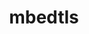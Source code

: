 ---
title: "mbedtls"
layout: cache
categories: [package, develop-2025-07-13]
meta: {"compilers": ["gcc@11.4.0"], "num_specs": 2, "num_specs_by_stack": {"e4s": 1, "hep": 1, "root": 2, "tutorial": 1}, "oss": ["ubuntu22.04"], "platforms": ["linux"], "stacks": ["e4s", "hep", "root", "tutorial"], "targets": ["x86_64_v3"], "versions": ["2.28.9", "3.6.2"]}
spec_details: [{"compiler": "gcc@11.4.0", "hash": "hafoc6tzq3kmlher3ejmsrk5u356dara", "os": "ubuntu22.04", "platform": "linux", "size": "-", "stacks": ["hep", "root"], "target": "x86_64_v3", "variants": ["build_system=makefile", "build_type=Release", "libs:=static", "~pic"], "versions": ["3.6.2"]}, {"compiler": "gcc@11.4.0", "hash": "y2inoyvwrmhjyi226lbtsglkkyd53jk7", "os": "ubuntu22.04", "platform": "linux", "size": "-", "stacks": ["e4s", "root", "tutorial"], "target": "x86_64_v3", "variants": ["build_system=makefile", "build_type=Release", "libs:=shared,static", "+pic"], "versions": ["2.28.9"]}]
---